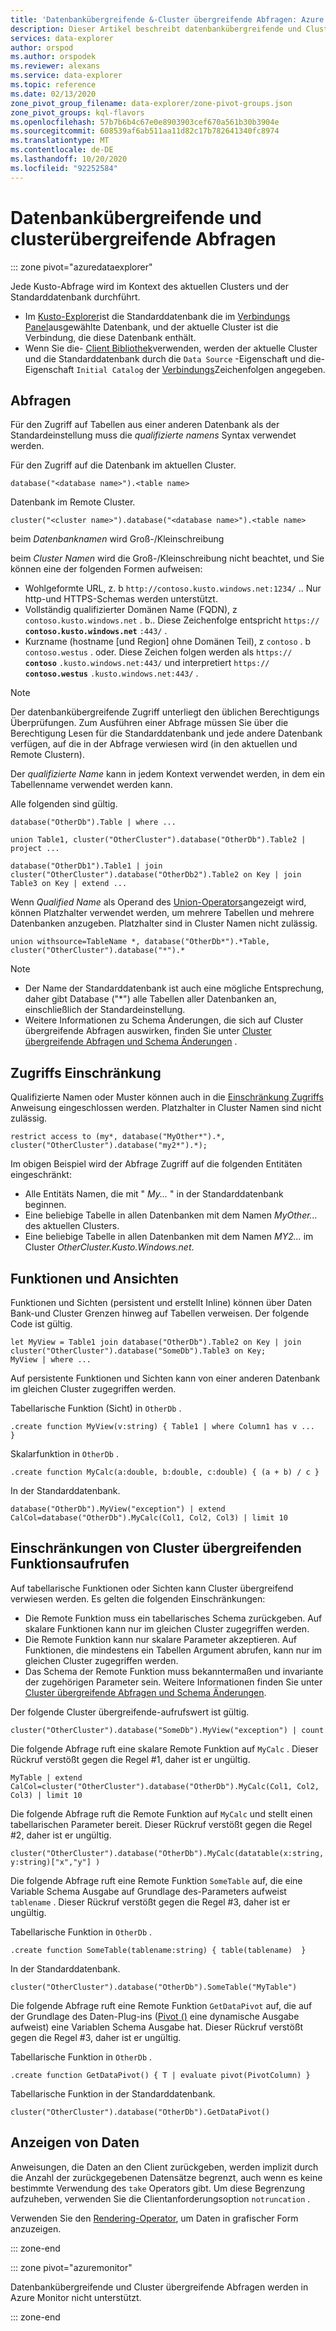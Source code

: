 ```yaml
---
title: 'Datenbankübergreifende &-Cluster übergreifende Abfragen: Azure Daten-Explorer'
description: Dieser Artikel beschreibt datenbankübergreifende und Cluster übergreifende Abfragen in Azure Daten-Explorer.
services: data-explorer
author: orspod
ms.author: orspodek
ms.reviewer: alexans
ms.service: data-explorer
ms.topic: reference
ms.date: 02/13/2020
zone_pivot_group_filename: data-explorer/zone-pivot-groups.json
zone_pivot_groups: kql-flavors
ms.openlocfilehash: 57b7b6b4c67e0e8903903cef670a561b30b3904e
ms.sourcegitcommit: 608539af6ab511aa11d82c17b782641340fc8974
ms.translationtype: MT
ms.contentlocale: de-DE
ms.lasthandoff: 10/20/2020
ms.locfileid: "92252584"
---
```

# <a name="cross-database-and-cross-cluster-queries"></a>Datenbankübergreifende und clusterübergreifende Abfragen

::: zone pivot="azuredataexplorer"

Jede Kusto-Abfrage wird im Kontext des aktuellen Clusters und der Standarddatenbank durchführt.
* Im [Kusto-Explorer](../tools/kusto-explorer.md)ist die Standarddatenbank die im [Verbindungs Panel](../tools/kusto-explorer.md#connections-panel)ausgewählte Datenbank, und der aktuelle Cluster ist die Verbindung, die diese Datenbank enthält.
* Wenn Sie die- [Client Bibliothek](../api/netfx/about-kusto-data.md)verwenden, werden der aktuelle Cluster und die Standarddatenbank durch die `Data Source` -Eigenschaft und die-Eigenschaft `Initial Catalog` der [Verbindungs](../api/connection-strings/kusto.md)Zeichenfolgen angegeben.

## <a name="queries"></a>Abfragen
Für den Zugriff auf Tabellen aus einer anderen Datenbank als der Standardeinstellung muss die *qualifizierte namens* Syntax verwendet werden.

Für den Zugriff auf die Datenbank im aktuellen Cluster.

```kusto
database("<database name>").<table name>
```

Datenbank im Remote Cluster.
```kusto
cluster("<cluster name>").database("<database name>").<table name>
```

beim *Datenbanknamen* wird Groß-/Kleinschreibung

beim *Cluster Namen* wird die Groß-/Kleinschreibung nicht beachtet, und Sie können eine der folgenden Formen aufweisen:
   * Wohlgeformte URL, z. b `http://contoso.kusto.windows.net:1234/` .. Nur http-und HTTPS-Schemas werden unterstützt.
   * Vollständig qualifizierter Domänen Name (FQDN), z `contoso.kusto.windows.net` . b.. Diese Zeichenfolge entspricht `https://` **`contoso.kusto.windows.net`** `:443/` .
   * Kurzname (hostname [und Region] ohne Domänen Teil), z `contoso` . b `contoso.westus` . oder. Diese Zeichen folgen werden als `https://` **`contoso`** `.kusto.windows.net:443/` und interpretiert `https://` **`contoso.westus`** `.kusto.windows.net:443/` .

> [!NOTE]
> Der datenbankübergreifende Zugriff unterliegt den üblichen Berechtigungs Überprüfungen.
> Zum Ausführen einer Abfrage müssen Sie über die Berechtigung Lesen für die Standarddatenbank und jede andere Datenbank verfügen, auf die in der Abfrage verwiesen wird (in den aktuellen und Remote Clustern).

Der *qualifizierte Name* kann in jedem Kontext verwendet werden, in dem ein Tabellenname verwendet werden kann.

Alle folgenden sind gültig.

```kusto
database("OtherDb").Table | where ...

union Table1, cluster("OtherCluster").database("OtherDb").Table2 | project ...

database("OtherDb1").Table1 | join cluster("OtherCluster").database("OtherDb2").Table2 on Key | join Table3 on Key | extend ...
```

Wenn *Qualified Name* als Operand des [Union-Operators](./unionoperator.md)angezeigt wird, können Platzhalter verwendet werden, um mehrere Tabellen und mehrere Datenbanken anzugeben. Platzhalter sind in Cluster Namen nicht zulässig.

```kusto
union withsource=TableName *, database("OtherDb*").*Table, cluster("OtherCluster").database("*").*
```

> [!NOTE]
> * Der Name der Standarddatenbank ist auch eine mögliche Entsprechung, daher gibt Database ("&#42;") alle Tabellen aller Datenbanken an, einschließlich der Standardeinstellung.
> * Weitere Informationen zu Schema Änderungen, die sich auf Cluster übergreifende Abfragen auswirken, finden Sie unter [Cluster übergreifende Abfragen und Schema Änderungen](../concepts/crossclusterandschemachanges.md) .

## <a name="access-restriction"></a>Zugriffs Einschränkung

Qualifizierte Namen oder Muster können auch in die [Einschränkung Zugriffs](./restrictstatement.md) Anweisung eingeschlossen werden. Platzhalter in Cluster Namen sind nicht zulässig.

```kusto
restrict access to (my*, database("MyOther*").*, cluster("OtherCluster").database("my2*").*);
```

Im obigen Beispiel wird der Abfrage Zugriff auf die folgenden Entitäten eingeschränkt:

* Alle Entitäts Namen, die mit " *My...* " in der Standarddatenbank beginnen. 
* Eine beliebige Tabelle in allen Datenbanken mit dem Namen *MyOther...* des aktuellen Clusters.
* Eine beliebige Tabelle in allen Datenbanken mit dem Namen *MY2...* im Cluster *OtherCluster.Kusto.Windows.net*.

## <a name="functions-and-views"></a>Funktionen und Ansichten

Funktionen und Sichten (persistent und erstellt Inline) können über Daten Bank-und Cluster Grenzen hinweg auf Tabellen verweisen. Der folgende Code ist gültig.

```kusto
let MyView = Table1 join database("OtherDb").Table2 on Key | join cluster("OtherCluster").database("SomeDb").Table3 on Key;
MyView | where ...
```

Auf persistente Funktionen und Sichten kann von einer anderen Datenbank im gleichen Cluster zugegriffen werden.

Tabellarische Funktion (Sicht) in `OtherDb` .

```kusto
.create function MyView(v:string) { Table1 | where Column1 has v ...  }  
```

Skalarfunktion in `OtherDb` .

```kusto
.create function MyCalc(a:double, b:double, c:double) { (a + b) / c }  
```

In der Standarddatenbank.

```kusto
database("OtherDb").MyView("exception") | extend CalCol=database("OtherDb").MyCalc(Col1, Col2, Col3) | limit 10
```

## <a name="limitations-of-cross-cluster-function-calls"></a>Einschränkungen von Cluster übergreifenden Funktionsaufrufen

Auf tabellarische Funktionen oder Sichten kann Cluster übergreifend verwiesen werden. Es gelten die folgenden Einschränkungen:

* Die Remote Funktion muss ein tabellarisches Schema zurückgeben. Auf skalare Funktionen kann nur im gleichen Cluster zugegriffen werden.
* Die Remote Funktion kann nur skalare Parameter akzeptieren. Auf Funktionen, die mindestens ein Tabellen Argument abrufen, kann nur im gleichen Cluster zugegriffen werden.
* Das Schema der Remote Funktion muss bekanntermaßen und invariante der zugehörigen Parameter sein. Weitere Informationen finden Sie unter [Cluster übergreifende Abfragen und Schema Änderungen](../concepts/crossclusterandschemachanges.md).

Der folgende Cluster übergreifende-aufrufswert ist gültig.

```kusto
cluster("OtherCluster").database("SomeDb").MyView("exception") | count
```

Die folgende Abfrage ruft eine skalare Remote Funktion auf `MyCalc` .
Dieser Rückruf verstößt gegen die Regel #1, daher ist er ungültig.

```kusto
MyTable | extend CalCol=cluster("OtherCluster").database("OtherDb").MyCalc(Col1, Col2, Col3) | limit 10
```

Die folgende Abfrage ruft die Remote Funktion auf `MyCalc` und stellt einen tabellarischen Parameter bereit.
Dieser Rückruf verstößt gegen die Regel #2, daher ist er ungültig.

```kusto
cluster("OtherCluster").database("OtherDb").MyCalc(datatable(x:string, y:string)["x","y"] )
```

Die folgende Abfrage ruft eine Remote Funktion `SomeTable` auf, die eine Variable Schema Ausgabe auf Grundlage des-Parameters aufweist `tablename` .
Dieser Rückruf verstößt gegen die Regel #3, daher ist er ungültig.

Tabellarische Funktion in `OtherDb` .

```kusto
.create function SomeTable(tablename:string) { table(tablename)  }  
```

In der Standarddatenbank.

```kusto
cluster("OtherCluster").database("OtherDb").SomeTable("MyTable")
```

Die folgende Abfrage ruft eine Remote Funktion `GetDataPivot` auf, die auf der Grundlage des Daten-Plug-ins ([Pivot ()](pivotplugin.md) eine dynamische Ausgabe aufweist) eine Variablen Schema Ausgabe hat.
Dieser Rückruf verstößt gegen die Regel #3, daher ist er ungültig.

Tabellarische Funktion in `OtherDb` .

```kusto
.create function GetDataPivot() { T | evaluate pivot(PivotColumn) }  
```

Tabellarische Funktion in der Standarddatenbank.

```kusto
cluster("OtherCluster").database("OtherDb").GetDataPivot()
```

## <a name="displaying-data"></a>Anzeigen von Daten

Anweisungen, die Daten an den Client zurückgeben, werden implizit durch die Anzahl der zurückgegebenen Datensätze begrenzt, auch wenn es keine bestimmte Verwendung des `take` Operators gibt. Um diese Begrenzung aufzuheben, verwenden Sie die Clientanforderungsoption `notruncation` .

Verwenden Sie den [Rendering-Operator](renderoperator.md), um Daten in grafischer Form anzuzeigen.

::: zone-end

::: zone pivot="azuremonitor"

Datenbankübergreifende und Cluster übergreifende Abfragen werden in Azure Monitor nicht unterstützt.

::: zone-end
